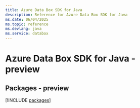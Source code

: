 ```yaml
---
title: Azure Data Box SDK for Java
description: Reference for Azure Data Box SDK for Java
ms.date: 06/04/2025
ms.topic: reference
ms.devlang: java
ms.service: databox
---
```

# Azure Data Box SDK for Java - preview
## Packages - preview
[!INCLUDE [packages](data-box-index.md)]